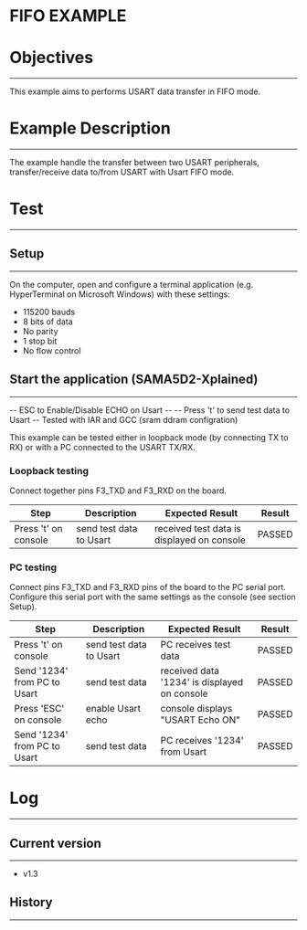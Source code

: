 FIFO EXAMPLE
============

# Objectives
------------
This example aims to performs USART data transfer in FIFO mode.

# Example Description
---------------------
The example handle the transfer between two USART peripherals, transfer/receive
data to/from USART with Usart FIFO mode.

# Test
------


## Setup
--------
On the computer, open and configure a terminal application
(e.g. HyperTerminal on Microsoft Windows) with these settings:
 - 115200 bauds
 - 8 bits of data
 - No parity
 - 1 stop bit
 - No flow control

## Start the application (SAMA5D2-Xplained)
--------

-- ESC to Enable/Disable ECHO on Usart --
-- Press 't' to send test data to Usart --
Tested with IAR and GCC (sram ddram configration)

This example can be tested either in loopback mode (by connecting TX to RX) or
with a PC connected to the USART TX/RX.

### Loopback testing

Connect together pins F3_TXD and F3_RXD on the board.

Step | Description | Expected Result | Result
-----|-------------|-----------------|-------
Press 't' on console | send test data to Usart | received test data is displayed on console | PASSED

### PC testing

Connect pins F3_TXD and F3_RXD pins of the board to the PC serial port.
Configure this serial port with the same settings as the console (see section
Setup).

Step | Description | Expected Result | Result
-----|-------------|-----------------|-------
Press 't' on console | send test data to Usart | PC receives test data | PASSED
Send '1234' from PC to Usart | send test data | received data '1234' is displayed on console | PASSED
Press 'ESC' on console | enable Usart echo | console displays "USART Echo ON"  | PASSED
Send '1234' from PC to Usart | send test data | PC receives '1234' from Usart | PASSED

# Log
------

## Current version
--------
 - v1.3

## History
--------
